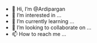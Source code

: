 - 👋 Hi, I’m @Ardipargan
- 👀 I’m interested in ...
- 🌱 I’m currently learning ...
- 💞️ I’m looking to collaborate on ...
- 📫 How to reach me ...

<!---
Ardipargan/Ardipargan is a ✨ special ✨ repository because its `README.md` (this file) appears on your GitHub profile.
You can click the Preview link to take a look at your changes.
--->
